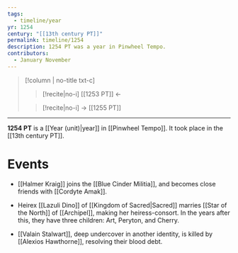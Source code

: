 ```yaml
---
tags:
  - timeline/year
yr: 1254
century: "[[13th century PT]]"
permalink: timeline/1254
description: 1254 PT was a year in Pinwheel Tempo.
contributors:
  - January November
---
```

>[!column | no-title txt-c]
>>[!recite|no-i] [[1253 PT]] ←
>
>> [!recite|no-i] → [[1255 PT]]

---
**1254 PT** is a [[Year (unit)|year]] in [[Pinwheel Tempo]]. It took place in the [[13th century PT]]. 

# Events
- [[Halmer Kraig]] joins the [[Blue Cinder Militia]], and becomes close friends with [[Cordyte Amak]].

- Heirex [[Lazuli Dino]] of [[Kingdom of Sacred|Sacred]] marries [[Star of the North]] of [[Archipel]], making her heiress-consort. In the years after this, they have three children: Art, Peryton, and Cherry.

- [[Valain Stalwart]], deep undercover in another identity, is killed by [[Alexios Hawthorne]], resolving their blood debt.